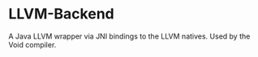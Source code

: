 # LLVM-Backend
A Java LLVM wrapper via JNI bindings to the LLVM natives. Used by the Void compiler.
